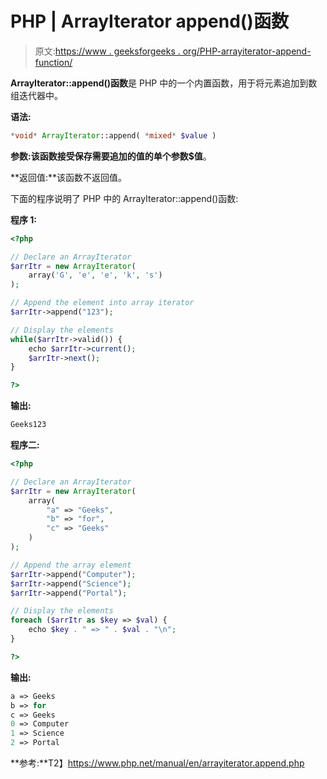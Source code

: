 # PHP | ArrayIterator append()函数

> 原文:[https://www . geeksforgeeks . org/PHP-arrayiterator-append-function/](https://www.geeksforgeeks.org/php-arrayiterator-append-function/)

**ArrayIterator::append()函数**是 PHP 中的一个内置函数，用于将元素追加到数组迭代器中。

**语法:**

```php
*void* ArrayIterator::append( *mixed* $value )
```

**参数:**该函数接受保存需要追加的值的单个参数**$值**。

**返回值:**该函数不返回值。

下面的程序说明了 PHP 中的 ArrayIterator::append()函数:

**程序 1:**

```php
<?php

// Declare an ArrayIterator
$arrItr = new ArrayIterator(
    array('G', 'e', 'e', 'k', 's')
);

// Append the element into array iterator
$arrItr->append("123");

// Display the elements
while($arrItr->valid()) {
    echo $arrItr->current();
    $arrItr->next();
}

?>
```

**输出:**

```php
Geeks123

```

**程序二:**

```php
<?php

// Declare an ArrayIterator
$arrItr = new ArrayIterator(
    array(
        "a" => "Geeks",
        "b" => "for",
        "c" => "Geeks"
    )
);

// Append the array element
$arrItr->append("Computer");
$arrItr->append("Science");
$arrItr->append("Portal");

// Display the elements
foreach ($arrItr as $key => $val) {
    echo $key . " => " . $val . "\n";
}

?>
```

**输出:**

```php
a => Geeks
b => for
c => Geeks
0 => Computer
1 => Science
2 => Portal

```

**参考:**T2】https://www.php.net/manual/en/arrayiterator.append.php